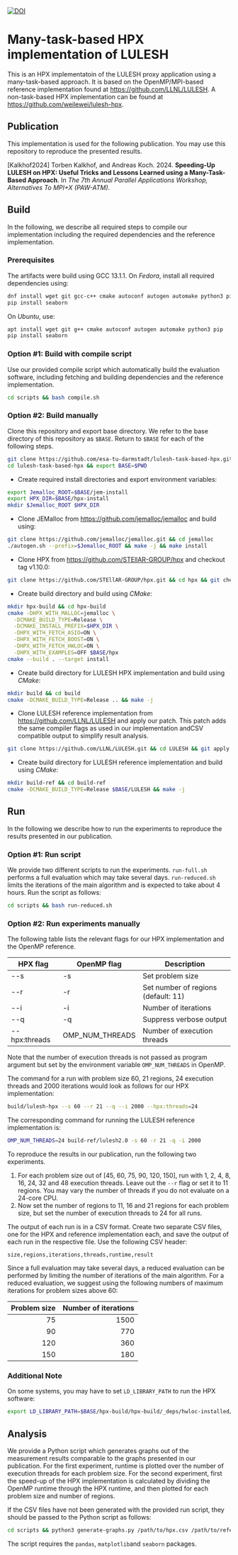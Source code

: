 [![DOI](https://zenodo.org/badge/DOI/10.5281/zenodo.13683379.svg)](https://doi.org/10.5281/zenodo.13683379)

# Many-task-based HPX implementation of LULESH

This is an HPX implementatoin of the LULESH proxy application using a many-task-based approach.
It is based on the OpenMP/MPI-based reference implementation found at https://github.com/LLNL/LULESH. A non-task-based HPX implementation can be found at https://github.com/weilewei/lulesh-hpx.

## Publication

This implementation is used for the following publication. You may use this repository to reproduce the presented results.

[Kalkhof2024] Torben Kalkhof, and Andreas Koch. 2024. **Speeding-Up LULESH on HPX: Useful Tricks and Lessons Learned using a Many-Task-Based Approach**. In *The 7th Annual Parallel Applications Workshop, Alternatives To MPI+X (PAW-ATM)*.

## Build

In the following, we describe all required steps to compile our implementation including the required dependencies and the reference implementation.

### Prerequisites

The artifacts were build using GCC 13.1.1. On *Fedora*, install all required dependencies using:

```bash
dnf install wget git gcc-c++ cmake autoconf autogen automake python3 pip
pip install seaborn
```

On *Ubuntu*, use:

```bash
apt install wget git g++ cmake autoconf autogen automake python3 pip
pip install seaborn
```

### Option #1: Build with compile script

Use our provided compile script which automatically build the evaluation software, including fetching and building dependencies and the reference implementation.

```bash
cd scripts && bash compile.sh
```

### Option #2: Build manually

Clone this repository and export base directory. We refer to the base directory of this repository as ```$BASE```. Return to ```$BASE``` for each of the following steps.
```bash
git clone https://github.com/esa-tu-darmstadt/lulesh-task-based-hpx.git
cd lulesh-task-based-hpx && export BASE=$PWD
```

- Create required install directories and export environment variables:
```bash
export Jemalloc_ROOT=$BASE/jem-install
export HPX_DIR=$BASE/hpx-install
mkdir $Jemalloc_ROOT $HPX_DIR
 ```

- Clone JEMalloc from https://github.com/jemalloc/jemalloc and build using:
```bash
git clone https://github.com/jemalloc/jemalloc.git && cd jemalloc
./autogen.sh --prefix=$Jemalloc_ROOT && make -j && make install
```

- Clone HPX from https://github.com/STEllAR-GROUP/hpx and checkout tag v1.10.0:
```bash
git clone https://github.com/STEllAR-GROUP/hpx.git && cd hpx && git checkout v1.10.0
```

- Create build directory and build using *CMake*:
```bash
mkdir hpx-build && cd hpx-build
cmake -DHPX_WITH_MALLOC=jemalloc \
  -DCMAKE_BUILD_TYPE=Release \
  -DCMAKE_INSTALL_PREFIX=$HPX_DIR \
  -DHPX_WITH_FETCH_ASIO=ON \
  -DHPX_WITH_FETCH_BOOST=ON \
  -DHPX_WITH_FETCH_HWLOC=ON \
  -DHPX_WITH_EXAMPLES=OFF $BASE/hpx
cmake --build . --target install
```

- Create build directory for LULESH HPX implementation and build using *CMake*:
```bash
mkdir build && cd build
cmake -DCMAKE_BUILD_TYPE=Release .. && make -j
```

- Clone LULESH reference implementation from https://github.com/LLNL/LULESH and apply our patch. This patch adds the same compiler flags as used in our implementation andCSV compatible output to simplify result analysis.
```bash
git clone https://github.com/LLNL/LULESH.git && cd LULESH && git apply $BASE/patches/ae.patch
```

- Create build directory for LULESH reference implementation and build using *CMake*:
```bash
mkdir build-ref && cd build-ref
cmake -DCMAKE_BUILD_TYPE=Release $BASE/LULESH && make -j
```

## Run

In the following we describe how to run the experiments to reproduce the results presented in our publication.

### Option #1: Run script

We provide two different scripts to run the experiments. `run-full.sh` performs a full evaluation which may take several days. `run-reduced.sh` limits the iterations of the main algorithm and is expected to take about 4 hours. Run the script as follows:
```bash
cd scripts && bash run-reduced.sh
```

### Option #2: Run experiments manually

The following table lists the relevant flags for our HPX implementation and the OpenMP reference.

HPX flag      | OpenMP flag     | Description
--------------|-----------------|------------
--s           | -s              | Set problem size
--r           | -r              | Set number of regions (default: 11)
--i           | -i              | Number of iterations
--q           | -q              | Suppress verbose output
--hpx:threads | OMP_NUM_THREADS | Number of execution threads

Note that the number of execution threads is not passed as program argument but set by the environment variable `OMP_NUM_THREADS` in OpenMP.

The command for a run with problem size 60, 21 regions, 24 execution threads and 2000 iterations would look as follows for our HPX implementation:
```bash
build/lulesh-hpx --s 60 --r 21 --q --i 2000 --hpx:threads=24
```
The corresponding command for running the LULESH reference implementation is:
```bash
OMP_NUM_THREADS=24 build-ref/lulesh2.0 -s 60 -r 21 -q -i 2000
```

To reproduce the results in our publication, run the following two experiments.

1. For each problem size out of [45, 60, 75, 90, 120, 150], run with 1, 2, 4, 8, 16, 24, 32 and 48 execution threads. Leave out the `--r` flag or set it to 11 regions. You may vary the number of threads if you do not evaluate on a 24-core CPU.
2. Now set the number of regions to 11, 16 and 21 regions for each problem size, but set the number of execution threads to 24 for all runs.

The output of each run is in a CSV format. Create two separate CSV files, one for the HPX and reference implementation each, and save the output of each run in the respective file. Use the following CSV header:
```
size,regions,iterations,threads,runtime,result
```

Since a full evaluation may take several days, a reduced evaluation can be performed by limiting the number of iterations of the main algorithm. For a reduced evaluation, we suggest using the following numbers of maximum iterations for problem sizes above 60:

Problem size | Number of iterations
------------:|--------------------:
 75          | 1500
 90          |  770
120          |  360
150          |  180

### Additional Note

On some systems, you may have to set `LD_LIBRARY_PATH` to run the HPX software:

```bash
export LD_LIBRARY_PATH=$BASE/hpx-build/hpx-build/_deps/hwloc-installed/lib
```

## Analysis

We provide a Python script which generates graphs out of the measurement results comparable to the graphs presented in our publication. For the first experiment, runtime is plotted over the number of execution threads for each problem size. For the second experiment, first the speed-up of the HPX implementation is calculated by dividing the OpenMP runtime through the HPX runtime, and then plotted for each problem size and number of regions.

If the CSV files have not been generated with the provided run script, they should be passed to the Python script as follows:
```bash
cd scripts && python3 generate-graphs.py /path/to/hpx.csv /path/to/reference.csv
```

The script requires the `pandas`, `matplotlib`and `seaborn` packages.
